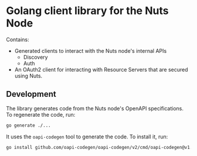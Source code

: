 # Golang client library for the Nuts Node

Contains:

- Generated clients to interact with the Nuts node's internal APIs
  - Discovery
  - Auth
- An OAuth2 client for interacting with Resource Servers that are secured using Nuts.

## Development

The library generates code from the Nuts node's OpenAPI specifications. To regenerate the code, run:

```bash
go generate ./...
```

It uses the `oapi-codegen` tool to generate the code. To install it, run:

```bash
go install github.com/oapi-codegen/oapi-codegen/v2/cmd/oapi-codegen@v1.16.3
```